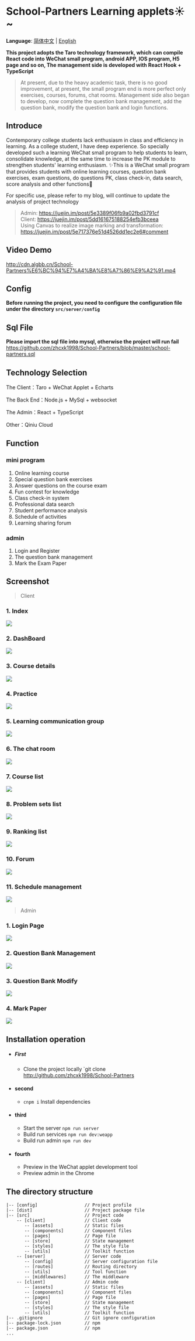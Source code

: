 # School-Partners Learning applets:sunny:~

**Language**: [简体中文](README-CH.md) | [English](README.md)

**This project adopts the Taro technology framework, which can compile React code into WeChat small program, android APP, IOS program, H5 page and so on, The management side is developed with React Hook + TypeScript**

> At present, due to the heavy academic task, there is no good improvement, at present, the small program end is more perfect only exercises, courses, forums, chat rooms. Management side also began to develop, now complete the question bank management, add the question bank, modify the question bank and login functions.

## Introduce
Contemporary college students lack enthusiasm in class and efficiency in learning. As a college student, I have deep experience. So specially developed such a learning WeChat small program to help students to learn, consolidate knowledge, at the same time to increase the PK module to strengthen students' learning enthusiasm. :sparkles:This is a WeChat small program that provides students with online learning courses, question bank exercises, exam questions, do questions PK, class check-in, data search, score analysis and other functions:pig:


For specific use, please refer to my blog, will continue to update the analysis of project technology
> Admin: https://juejin.im/post/5e3389f06fb9a02fbd3791cf  
> Client: https://juejin.im/post/5dd161675188254efb3bceea  
> Using Canvas to realize image marking and transformation: https://juejin.im/post/5e717376e51d4526dd1ec2e6#comment

## Video Demo
http://cdn.algbb.cn/School-Partners%E6%BC%94%E7%A4%BA%E8%A7%86%E9%A2%91.mp4


## Config
**Before running the project, you need to configure the configuration file under the directory `src/server/config`**

## Sql File
**Please import the sql file into mysql, otherwise the project will run fail**
https://github.com/zhcxk1998/School-Partners/blob/master/school-partners.sql

## Technology Selection

The Client：Taro + WeChat Applet + Echarts

The Back End：Node.js + MySql + websocket

The Admin：React + TypeScript

Other：Qiniu Cloud

## Function
### mini program
1. Online learning course
2. Special question bank exercises
3. Answer questions on the course exam
4. Fun contest for knowledge
5. Class check-in system
6. Professional data search
7. Student performance analysis
8. Schedule of activities
9. Learning sharing forum

### admin
1. Login and Register
2. The question bank management
3. Mark the Exam Paper

## Screenshot

> Client
### 1. Index
![](http://cdn.algbb.cn/screenshots/index.png)

### 2. DashBoard
![](http://cdn.algbb.cn/screenshots/dashboard.png)

### 3. Course details
![](http://cdn.algbb.cn/screenshots/course.png)

### 4. Practice
![](http://cdn.algbb.cn/screenshots/exercise.png)

### 5. Learning communication group
![](http://cdn.algbb.cn/screenshots/contacts.png)

### 6. The chat room
![](http://cdn.algbb.cn/screenshots/chatroom.png)

### 7. Course list
![](http://cdn.algbb.cn/screenshots/courseList.png)

### 8. Problem sets list
![](http://cdn.algbb.cn/screenshots/exerciseList.png)

### 9. Ranking list
![](http://cdn.algbb.cn/screenshots/rank.png)

### 10. Forum
![](http://cdn.algbb.cn/screenshots/forumList.png)

### 11. Schedule management
![](http://cdn.algbb.cn/screenshots/schedule.png)

> Admin

### 1. Login Page
![](http://cdn.algbb.cn/screenshots/school-partners/管理端登录.png)

### 2. Question Bank Management
![](http://cdn.algbb.cn/screenshots/school-partners/题库管理.png)

### 3. Question Bank Modify
![](http://cdn.algbb.cn/screenshots/school-partners/修改题库.png)

### 4. Mark Paper
![](http://cdn.algbb.cn/screenshots/mark-paper.png)

## Installation operation

* ##### First
    * Clone the project locally `git clone http://github.com/zhcxk1998/School-Partners
* #### second
    * `cnpm i` Install dependencies
* #### third
    * Start the server `npm run server`
    * Build run services `npm run dev:weapp`
    * Build run admin `npm run dev`
* #### fourth
    * Preview in the WeChat applet development tool
    * Preview admin in the Chrome 

## The directory structure

    |-- [config]                  // Project profile
    |-- [dist]                    // Project package file
    |-- [src]                     // Project code
        -- [client]               // Client code
           -- [assets]            // Static files
           -- [components]        // Component files
           -- [pages]             // Page file
           -- [store]             // State management
           -- [styles]            // The style file
           -- [utils]             // Toolkit function
        -- [server]               // Server code
           -- [config]            // Server configuration file
           -- [routes]            // Routing directory
           -- [utils]             // Tool function
           -- [middlewares]       // The middleware
        -- [client]               // Admin code
           -- [assets]            // Static files
           -- [components]        // Component files
           -- [pages]             // Page file
           -- [store]             // State management
           -- [styles]            // The style file
           -- [utils]             // Toolkit function
    |-- .gitignore                // Git ignore configuration
    |-- package-lock.json         // npm
    |-- package.json              // npm
    ...
